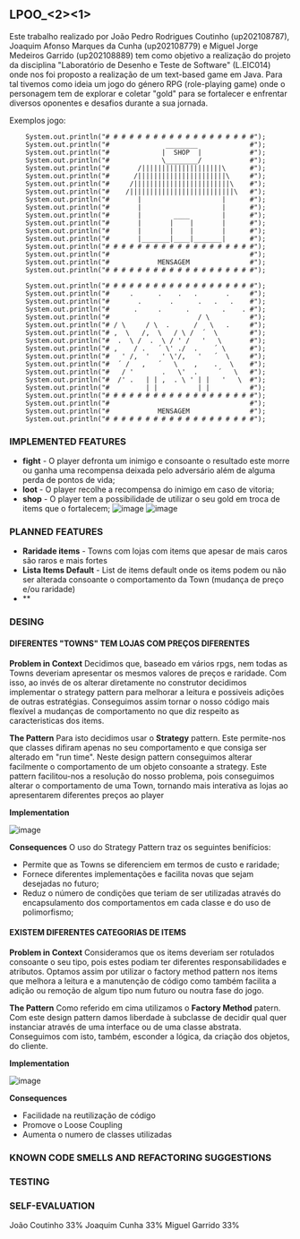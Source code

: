 ## LPOO_<2><1>
Este trabalho realizado por João Pedro Rodrigues Coutinho (up202108787), Joaquim Afonso Marques da Cunha (up202108779) e Miguel Jorge Medeiros Garrido (up202108889) tem como objetivo a realização do projeto da disciplina "Laboratório de Desenho e Teste de Software" (L.EIC014) onde nos foi proposto a realização de um text-based game em Java. 
Para tal tivemos como ideia um jogo do género RPG (role-playing game) onde o personagem tem de explorar e coletar "gold" para se fortalecer e enfrentar diversos oponentes e desafios durante a sua jornada.

Exemplos jogo:
  
        System.out.println("# # # # # # # # # # # # # # # # # # #");
        System.out.println("#              ________             #");
        System.out.println("#             |  SHOP  |            #");
        System.out.println("#             \________/            #");
        System.out.println("#       /||||||||||||||||||||\      #");
        System.out.println("#      /||||||||||||||||||||||\     #");
        System.out.println("#     /||||||||||||||||||||||||\    #");
        System.out.println("#    /||||||||||||||||||||||||||\   #");
        System.out.println("#       |                    |      #");
        System.out.println("#       |                    |      #");
        System.out.println("#       |        ____        |      #");
        System.out.println("#       |       |    |       |      #");
        System.out.println("#       |       |    |       |      #");
        System.out.println("#       |_______|____|_______|      #");
        System.out.println("# # # # # # # # # # # # # # # # # # #");
        System.out.println("#                                   #");
        System.out.println("#            MENSAGEM               #");
        System.out.println("# # # # # # # # # # # # # # # # # # #");
      
        System.out.println("# # # # # # # # # # # # # # # # # # #");
        System.out.println("#     .      .    .   .       .     #");
        System.out.println("#       .       .      .   .   .    #");
        System.out.println("#      .     .      .        .    . #");
        System.out.println("#                      / \          #");
        System.out.println("# / \     / \  .      /   \   .     #");
        System.out.println("# ,  \   /,  \   / \ /  ´  \        #");
        System.out.println("#  .  \ /  .  \ / ' /   '   \       #");
        System.out.println("# ,    / .   ´ \' ./  .    ´ \      #");
        System.out.println("#   ' /,  '   ' \'/,   '   ´  \     #");
        System.out.println("#  ´ /   ,   ´   \    ,    .   \    #");
        System.out.println("#   / '       .   \'  .     ´   \   #");
        System.out.println("#  /' .   | | ,  . \ ' | |   '   \  #");
        System.out.println("#         | |          | |          #");
        System.out.println("# # # # # # # # # # # # # # # # # # #");
        System.out.println("#                                   #");
        System.out.println("#            MENSAGEM               #");
        System.out.println("# # # # # # # # # # # # # # # # # # #");


### IMPLEMENTED FEATURES
- **fight** - O player defronta um inimigo e consoante o resultado este morre ou ganha uma recompensa deixada pelo adversário além de alguma perda de pontos de vida;  
- **loot** - O player recolhe a recompensa do inimigo em caso de vitoria;  
- **shop** - O player tem a possibilidade de utilizar o seu gold em troca de items que o fortalecem;
![image](https://user-images.githubusercontent.com/93836408/204077928-7887bc97-78c4-42b4-8bb4-1fe1a1caa3af.png)
![image](https://user-images.githubusercontent.com/93836408/204077965-3bb9b8c3-7237-4ef7-94a9-fdb84766a57a.png)


### PLANNED FEATURES
- **Raridade items** - Towns com lojas com items que apesar de mais caros são raros e mais fortes
- **Lista Items Default** - List de items default onde os items podem ou não ser alterada consoante o comportamento da Town (mudança de preço e/ou raridade)
- **


### DESING
#### DIFERENTES "TOWNS" TEM LOJAS COM PREÇOS DIFERENTES
**Problem in Context**
Decidimos que, baseado em vários rpgs, nem todas as Towns deveriam apresentar os mesmos valores de preços e raridade. Com isso, ao invés de os alterar diretamente no construtor decidimos implementar o strategy pattern para melhorar a leitura e possiveis adições de outras estratégias. Conseguimos assim tornar o nosso código mais flexível a mudanças de comportamento no que diz respeito as caracteristicas dos items. 

**The Pattern**
Para isto decidimos usar o **Strategy** pattern. Este permite-nos que classes difiram apenas no seu comportamento e que consiga ser alterado em "run time". Neste design pattern conseguimos alterar facilmente o comportamento de um objeto consoante a strategy. Este pattern facilitou-nos a resolução do nosso problema, pois conseguimos alterar o comportamento de uma Town, tornando mais interativa as lojas ao apresentarem diferentes preços ao player

**Implementation**

![image](https://user-images.githubusercontent.com/93836408/204079847-0df94821-a0a9-4f4b-993a-562486438b83.png)

**Consequences**
O uso do Strategy Pattern traz os seguintes benifícios:
- Permite que as Towns se diferenciem em termos de custo e raridade;
- Fornece diferentes implementações e facilita novas que sejam desejadas no futuro;
- Reduz o número de condições que teriam de ser utilizadas através do encapsulamento dos comportamentos em cada classe e do uso de polimorfismo;


#### EXISTEM DIFERENTES CATEGORIAS DE ITEMS
**Problem in Context**
Consideramos que os items deveriam ser rotulados consoante o seu tipo, pois estes podiam ter diferentes responsabilidades e atributos. Optamos assim por utilizar o factory method pattern nos items que melhora a leitura e a manutenção de código como também facilita a adição ou remoção de algum tipo num futuro ou noutra fase do jogo.

**The Pattern**
Como referido em cima utilizamos o **Factory Method** patern. Com este design pattern damos liberdade à subclasse de decidir qual quer instanciar através de uma interface ou de uma classe abstrata. Conseguimos com isto, também, esconder a lógica, da criação dos objetos, do cliente.

**Implementation**

![image](https://user-images.githubusercontent.com/93836408/204081445-4f4a9e5e-ef5d-4a82-a377-ab9f3e656b69.png)

**Consequences**
- Facilidade na reutilização de código
- Promove o Loose Coupling
- Aumenta o numero de classes utilizadas


### KNOWN CODE SMELLS AND REFACTORING SUGGESTIONS


### TESTING



### SELF-EVALUATION
João Coutinho 33%
Joaquim Cunha 33%
Miguel Garrido 33%


